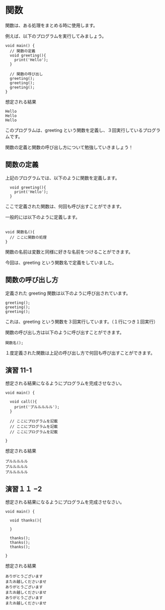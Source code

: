 # 関数

関数は、ある処理をまとめる時に使用します。

例えば、以下のプログラムを実行してみましょう。

```
void main() {
  // 関数の定義
  void greeting(){
    print('Hello');
  }

  // 関数の呼び出し
  greeting();
  greeting();
  greeting();
}
```

想定される結果

```
Hello
Hello
Hello
```



このプログラムは、greeting という関数を定義し、３回実行しているプログラムです。

関数の定義と関数の呼び出し方について勉強していきましょう！

## 関数の定義

上記のプログラムでは、以下のように関数を定義します。

```
  void greeting(){
    print('Hello');
  }
```

ここで定義された関数は、何回も呼び出すことができます。

一般的には以下のように定義します。

```

void 関数名(){
  // ここに関数の処理
}
```

関数の名前は変数と同様に好きな名前をつけることができます。

今回は、greeting という関数名で定義をしていました。

## 関数の呼び出し方

定義された greeting 関数は以下のように呼び出されています。

```
greeting();
greeting();
greeting();
```



これは、greeting という関数を３回実行しています。（１行につき１回実行）

関数の呼び出し方は以下のように呼び出すことができます。

```
関数名();
```

１度定義された関数は上記の呼び出し方で何回も呼び出すことができます。

## 演習 11-1

想定される結果になるようにプログラムを完成させなさい。

```
void main() {

  void call(){
    print('プルルルルル');
  }

  // ここにプログラムを記載
  // ここにプログラムを記載
  // ここにプログラムを記載

}
```

想定される結果

```
プルルルルル
プルルルルル
プルルルルル
```



## 演習１１ −2

想定される結果になるようにプログラムを完成させなさい。

```
void main() {

  void thanks(){

  }

  thanks();
  thanks();
  thanks();

}
```

想定される結果

```
ありがとうございます
またお越しくださいませ
ありがとうございます
またお越しくださいませ
ありがとうございます
またお越しくださいませ
```
